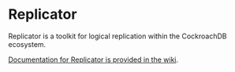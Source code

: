 # Replicator

Replicator is a toolkit for logical replication within the CockroachDB ecosystem.

[Documentation for Replicator is provided in the wiki](https://github.com/cockroachdb/replicator/wiki).
